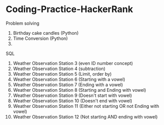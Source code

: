 # Coding-Practice-HackerRank

Problem solving

1) Birthday cake candles (Python)
2) Time Conversion (Python)
3) 

SQL

1) Weather Observation Station 3 (even ID number concept)
2) Weather Observation Station 4 (subtraction)
3) Weather Observation Station 5 (Limit, order by)
4) Weather Observation Station 6 (Starting with a vowel)
5) Weather Observation Station 7 (Ending with a vowel)
6) Weather Observation Station 8 (Starting and Ending with vowel)
7) Weather Observation Station 9 (Doesn't start with vowel)
8) Weather Observation Station 10 (Doesn't end with vowel)
9) Weather Observation Station 11 (Either not starting OR not Ending with vowel)
10) Weather Observation Station 12 (Not starting AND ending with vowel)
